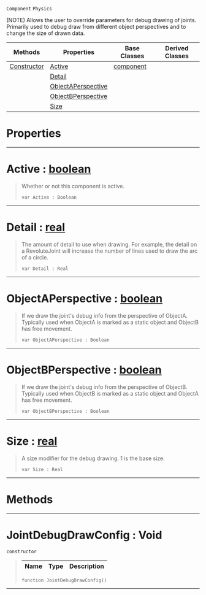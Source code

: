  `Component` `Physics`



(NOTE) Allows the user to override parameters for debug drawing of joints. Primarily used to debug draw from different object perspectives and to change the size of drawn data.

|Methods|Properties|Base Classes|Derived Classes|
|---|---|---|---|
|[ Constructor](https://github.com/dragonCASTjosh/PlasmaDocs/blob/master/code_reference/class_reference/jointdebugdrawconfig.markdown#jointdebugdrawconfig-voi)|[ Active](https://github.com/dragonCASTjosh/PlasmaDocs/blob/master/code_reference/class_reference/jointdebugdrawconfig.markdown#active-plasma-engine-docum)|[component](https://github.com/dragonCASTjosh/PlasmaDocs/blob/master/code_reference/class_reference/component.markdown)| |
| |[ Detail](https://github.com/dragonCASTjosh/PlasmaDocs/blob/master/code_reference/class_reference/jointdebugdrawconfig.markdown#detail-plasma-engine-docum)| | |
| |[ ObjectAPerspective](https://github.com/dragonCASTjosh/PlasmaDocs/blob/master/code_reference/class_reference/jointdebugdrawconfig.markdown#objectaperspective-plasma)| | |
| |[ ObjectBPerspective](https://github.com/dragonCASTjosh/PlasmaDocs/blob/master/code_reference/class_reference/jointdebugdrawconfig.markdown#objectbperspective-plasma)| | |
| |[ Size](https://github.com/dragonCASTjosh/PlasmaDocs/blob/master/code_reference/class_reference/jointdebugdrawconfig.markdown#size-plasma-engine-documen)| | |


 #  Properties


---  
 #  Active : [boolean](https://github.com/dragonCASTjosh/PlasmaDocs/blob/master/code_reference/lightning_base_types/boolean.markdown)

> Whether or not this component is active.
> ``` lang=cpp, name=Lightning
> var Active : Boolean


---  
 #  Detail : [real](https://github.com/dragonCASTjosh/PlasmaDocs/blob/master/code_reference/lightning_base_types/real.markdown)

> The amount of detail to use when drawing. For example, the detail on a RevoluteJoint will increase the number of lines used to draw the arc of a circle.
> ``` lang=cpp, name=Lightning
> var Detail : Real


---  
 #  ObjectAPerspective : [boolean](https://github.com/dragonCASTjosh/PlasmaDocs/blob/master/code_reference/lightning_base_types/boolean.markdown)

> If we draw the joint's debug info from the perspective of ObjectA. Typically used when ObjectA is marked as a static object and ObjectB has free movement.
> ``` lang=cpp, name=Lightning
> var ObjectAPerspective : Boolean


---  
 #  ObjectBPerspective : [boolean](https://github.com/dragonCASTjosh/PlasmaDocs/blob/master/code_reference/lightning_base_types/boolean.markdown)

> If we draw the joint's debug info from the perspective of ObjectB. Typically used when ObjectB is marked as a static object and ObjectA has free movement.
> ``` lang=cpp, name=Lightning
> var ObjectBPerspective : Boolean


---  
 #  Size : [real](https://github.com/dragonCASTjosh/PlasmaDocs/blob/master/code_reference/lightning_base_types/real.markdown)

> A size modifier for the debug drawing. 1 is the base size.
> ``` lang=cpp, name=Lightning
> var Size : Real


---  
 #  Methods


---  
 #  JointDebugDrawConfig : Void

 `constructor`

> 
> |Name|Type|Description|
> |---|---|---|
> ``` lang=cpp, name=Lightning
> function JointDebugDrawConfig()
> ``` 


---  
 

 